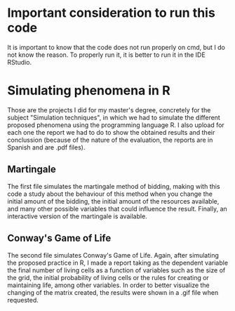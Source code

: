 # Important consideration to run this code
It is important to know that the code does not run properly on cmd, but I do not know the reason. To properly run it, it is better to run it in the IDE RStudio.

# Simulating phenomena in R
Those are the projects I did for my master's degree, concretely for the subject "Simulation techniques", in which we had to simulate the different proposed phenomena using the programming language R. I also upload for each one the report we had to do to show the obtained results and their conclussion (because of the nature of the evaluation, the reports are in Spanish and are .pdf files).

## Martingale
The first file simulates the martingale method of bidding, making with this code a study about the behaviour of this method when you change the initial amount of the bidding, the initial amount of the resources available, and many other possible variables that could influence the result. Finally, an interactive version of the martingale is available.

## Conway's Game of Life
The second file simulates Conway's Game of Life. Again, after simulating the proposed practice in R, I made a report taking as the dependent variable the final number of living cells as a function of variables such as the size of the grid, the initial probability of living cells or the rules for creating or maintaining life, among other variables.
In order to better visualize the changing of the matrix created, the results were shown in a .gif file when requested.
